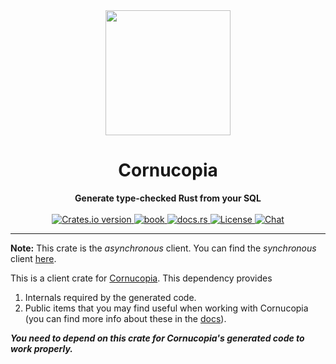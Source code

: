 <div align="center"> <img src="https://raw.githubusercontent.com/cornucopia-rs/cornucopia/main/assets/logo.svg" width=200 /> </div>
<h1 align="center">Cornucopia</h1>
<div align="center">
 <strong>
   Generate type-checked Rust from your SQL
 </strong>
</div>

<br />

<div align="center">
  <!-- Version -->
  <a href="https://crates.io/crates/cornucopia_async">
    <img src="https://img.shields.io/crates/v/cornucopia_async.svg?style=flat-square"
    alt="Crates.io version" />
  </a>

  <!-- Book -->
  <a href="https://cornucopia-rs.netlify.app/book/index.html">
  <img src="https://img.shields.io/badge/book-latest-blue?logo=mdbook&style=flat-square" alt="book">
  </a>

  <!-- Docs -->
  <a href="https://docs.rs/cornucopia_async/latest/cornucopia_async/">
    <img alt="docs.rs" src="https://img.shields.io/docsrs/cornucopia_async?style=flat-square">
  </a>

  <!-- License -->
  <a href="https://github.com/cornucopia-rs/cornucopia#License">
    <img src="https://img.shields.io/badge/License-APACHE--2.0%2FMIT-blue?style=flat-square" alt="License">
  </a>

  <!-- Chat -->
  <a href="https://discord.gg/nYwUmQDHBZ">
    <img src="https://img.shields.io/discord/987088069280825401?label=chat&logo=discord&style=flat-square" alt="Chat">
  </a>
</div>

---

**Note:** This crate is the *asynchronous* client. You can find the *synchronous* client [here](https://crates.io/crates/cornucopia_sync).

This is a client crate for [Cornucopia](https://crates.io/crates/cornucopia). This dependency provides
1. Internals required by the generated code.
2. Public items that you may find useful when working with Cornucopia (you can find more info about these in the [docs](https://docs.rs/cornucopia_async/latest/cornucopia_async/)).

***You need to depend on this crate for Cornucopia's generated code to work properly.***